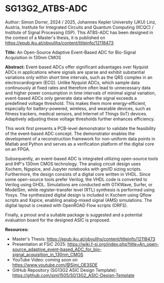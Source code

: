 # SG13G2_ATBS-ADC
Author: Simon Dorrer, 2024 / 2025, Johannes Kepler University (JKU) Linz, Austria, Institute for Integrated Circuits and Quantum Computing (IICQC) / Institute of Signal Processing (ISP). This ATBS-ADC has been designed in the context of a Master's thesis, it is published on https://epub.jku.at/obvulihs/content/titleinfo/12118473.

**Title:** An Open-Source Adaptive Event-Based ADC for Bio-Signal Acquisition in 130nm CMOS

**Abstract:**
Event-based ADCs offer significant advantages over Nyquist ADCs in applications where signals are sparse and exhibit substantial variations only within short time intervals, such as the QRS complex in an electrocardiogram (ECG). Unlike Nyquist ADCs, which sample data continuously at fixed rates and therefore often lead to unnecessary data and higher power consumption in time intervals of minimal signal variation, event-based ADCs only generate data when the signal exceeds a predefined voltage threshold. This makes them more energy-efficient, especially for battery-powered, wireless, and wearable devices, such as fitness trackers, medical sensors, and Internet of Things (IoT) devices. Adaptively adjusting these voltage thresholds further enhances efficiency.

This work first presents a PCB-level demonstrator to validate the feasibility of the event-based ADC concept. The demonstrator enables the development of a reconstruction framework for non-uniform data points in Matlab and Python and serves as a verification platform of the digital core on an FPGA.

Subsequently, an event-based ADC is integrated utilizing open-source tools and IHP's 130nm CMOS technology. The analog circuit design uses Xschem, Ngspice, and Jupyter notebooks with gm/ID sizing scripts. Furthermore, the design consists of a digital core written in VHDL. Since some open-source tools prefer Verilog, the VHDL code is converted to Verilog using GHDL. Simulations are conducted with GTKWave, Surfer, or ModelSim, while register-transfer level (RTL) synthesis is performed using Yosys. The synthesized digital design is included in Xschem using Qflow scripts and Xspice, enabling analog-mixed signal (AMS) simulations. The digital layout is created with OpenROAD Flow scripts (ORFS).

Finally, a pinout and a suitable package is suggested and a potential evaluation board for the designed ASIC is proposed.

**Resources:**

- Master's Thesis: https://epub.jku.at/obvulihs/content/titleinfo/12118473
- Presentation at FSiC 2025: https://wiki.f-si.org/index.php?title=An_open-source_adaptive_event-based_ADC_for_bio-signal_acquisition_in_130nm_CMOS
- YouTube Video: coming soon on https://www.youtube.com/@Simi_OE3SDE
- GitHub Repository (SG13G2 ASIC Design Template):
  https://github.com/simi1505/SG13G2_ASIC-Design-Template
